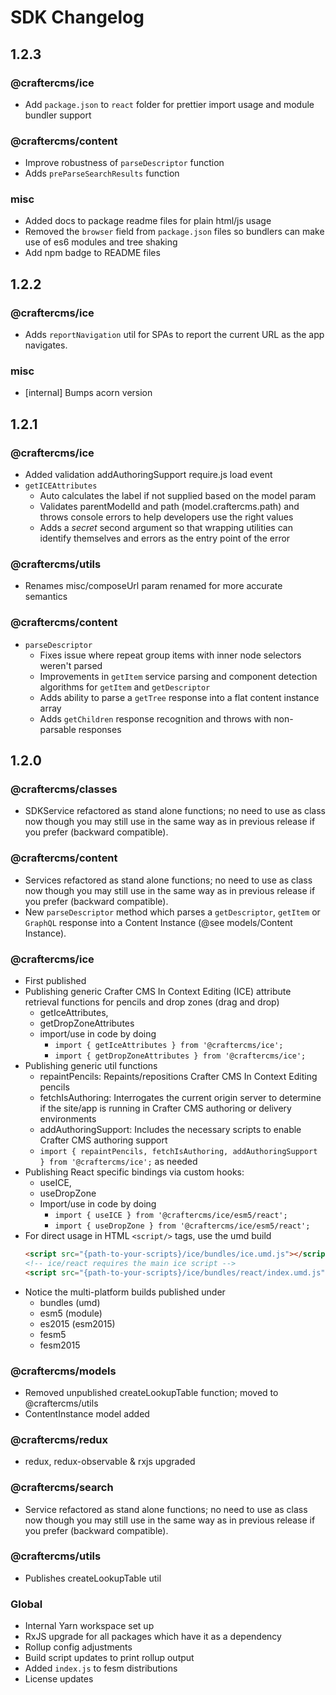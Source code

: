 # SDK Changelog

## 1.2.3

### @craftercms/ice
- Add `package.json` to `react` folder for prettier import usage and module bundler support

### @craftercms/content
- Improve robustness of `parseDescriptor` function
- Adds `preParseSearchResults` function

### misc
- Added docs to package readme files for plain html/js usage
- Removed the `browser` field from `package.json` files so bundlers can make use of es6 modules and tree shaking
- Add npm badge to README files

## 1.2.2

### @craftercms/ice
- Adds `reportNavigation` util for SPAs to report the current URL as the app navigates.

### misc
- [internal] Bumps acorn version

## 1.2.1

### @craftercms/ice
- Added validation addAuthoringSupport require.js load event
- `getICEAttributes`
  - Auto calculates the label if not supplied based on the model param
  - Validates parentModelId and path (model.craftercms.path) and throws console errors to help developers use the right values
  - Adds a _secret_ second argument so that wrapping utilities can identify themselves and errors as the entry point of the error

### @craftercms/utils
- Renames misc/composeUrl param renamed for more accurate semantics

### @craftercms/content
- `parseDescriptor`
  - Fixes issue  where repeat group items with inner node selectors weren't parsed
  - Improvements in `getItem` service parsing and component detection algorithms for `getItem` and `getDescriptor`
  - Adds ability to parse a `getTree` response into a flat content instance array
  - Adds `getChildren` response recognition and throws with non-parsable responses

## 1.2.0

### @craftercms/classes
- SDKService refactored as stand alone functions; no need to use as class now though you may still use in the same way as in previous release if you prefer (backward compatible).

### @craftercms/content
- Services refactored as stand alone functions; no need to use as class now though you may still use in the same way as in previous release if you prefer (backward compatible).
- New `parseDescriptor` method which parses a `getDescriptor`, `getItem` or `GraphQL` response into a Content Instance (@see models/Content Instance).

### @craftercms/ice
- First published
- Publishing generic Crafter CMS In Context Editing (ICE) attribute retrieval functions for pencils and drop zones (drag and drop)
    - getIceAttributes, 
    - getDropZoneAttributes
    - import/use in code by doing 
        - `import { getIceAttributes } from '@craftercms/ice';`
        - `import { getDropZoneAttributes } from '@craftercms/ice';`
- Publishing generic util functions
    - repaintPencils: Repaints/repositions Crafter CMS In Context Editing pencils 
    - fetchIsAuthoring: Interrogates the current origin server to determine if the site/app is running in Crafter CMS authoring or delivery environments
    - addAuthoringSupport: Includes the necessary scripts to enable Crafter CMS authoring support
    - `import { repaintPencils, fetchIsAuthoring, addAuthoringSupport } from '@craftercms/ice';` as needed
- Publishing React specific bindings via custom hooks:
    - useICE, 
    - useDropZone
    - Import/use in code by doing
        - `import { useICE } from '@craftercms/ice/esm5/react';`
        - `import { useDropZone } from '@craftercms/ice/esm5/react';`
- For direct usage in HTML `<script/>` tags, use the umd build
    ```html
    <script src="{path-to-your-scripts}/ice/bundles/ice.umd.js"></script>
    <!-- ice/react requires the main ice script -->
    <script src="{path-to-your-scripts}/ice/bundles/react/index.umd.js"></script>
    ```
- Notice the multi-platform builds published under
    - bundles (umd)
    - esm5 (module)
    - es2015 (esm2015)
    - fesm5
    - fesm2015

### @craftercms/models
- Removed unpublished createLookupTable function; moved to @craftercms/utils
- ContentInstance model added

### @craftercms/redux
- redux, redux-observable & rxjs upgraded

### @craftercms/search
- Service refactored as stand alone functions; no need to use as class now though you may still use in the same way as in previous release if you prefer (backward compatible).

### @craftercms/utils
- Publishes createLookupTable util

### Global
- Internal Yarn workspace set up
- RxJS upgrade for all packages which have it as a dependency
- Rollup config adjustments
- Build script updates to print rollup output
- Added `index.js` to fesm distributions
- License updates

